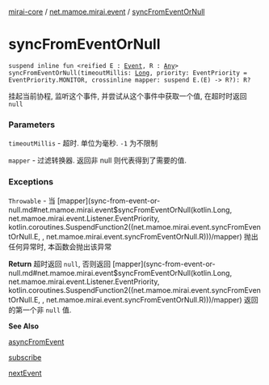 [mirai-core](../index.md) / [net.mamoe.mirai.event](index.md) / [syncFromEventOrNull](./sync-from-event-or-null.md)

# syncFromEventOrNull

`suspend inline fun <reified E : `[`Event`](-event/index.md)`, R : `[`Any`](https://kotlinlang.org/api/latest/jvm/stdlib/kotlin/-any/index.html)`> syncFromEventOrNull(timeoutMillis: `[`Long`](https://kotlinlang.org/api/latest/jvm/stdlib/kotlin/-long/index.html)`, priority: EventPriority = EventPriority.MONITOR, crossinline mapper: suspend E.(E) -> R?): R?`

挂起当前协程, 监听这个事件, 并尝试从这个事件中获取一个值, 在超时时返回 `null`

### Parameters

`timeoutMillis` - 超时. 单位为毫秒. `-1` 为不限制

`mapper` - 过滤转换器. 返回非 null 则代表得到了需要的值.

### Exceptions

`Throwable` - 当 [mapper](sync-from-event-or-null.md#net.mamoe.mirai.event$syncFromEventOrNull(kotlin.Long, net.mamoe.mirai.event.Listener.EventPriority, kotlin.coroutines.SuspendFunction2((net.mamoe.mirai.event.syncFromEventOrNull.E, , net.mamoe.mirai.event.syncFromEventOrNull.R)))/mapper) 抛出任何异常时, 本函数会抛出该异常

**Return**
超时返回 `null`, 否则返回 [mapper](sync-from-event-or-null.md#net.mamoe.mirai.event$syncFromEventOrNull(kotlin.Long, net.mamoe.mirai.event.Listener.EventPriority, kotlin.coroutines.SuspendFunction2((net.mamoe.mirai.event.syncFromEventOrNull.E, , net.mamoe.mirai.event.syncFromEventOrNull.R)))/mapper) 返回的第一个非 `null` 值.

**See Also**

[asyncFromEvent](kotlinx.coroutines.-coroutine-scope/async-from-event.md)

[subscribe](kotlinx.coroutines.-coroutine-scope/subscribe.md)

[nextEvent](next-event.md)

